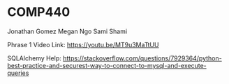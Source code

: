 # COMP440
Jonathan Gomez
Megan Ngo
Sami Shami

Phrase 1 Video Link:
https://youtu.be/MT9u3MaTtUU 












SQLAlchemy Help:
https://stackoverflow.com/questions/7929364/python-best-practice-and-securest-way-to-connect-to-mysql-and-execute-queries 